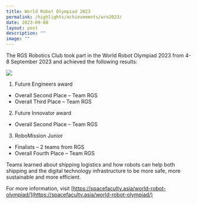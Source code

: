 ```yaml
---
title: World Robot Olympiad 2023
permalink: /highlights/achievements/wro2023/
date: 2023-09-08
layout: post
description: ""
image: ""
---
```

The RGS Robotics Club took part in the World Robot Olympiad 2023 from 4-8 September 2023 and achieved the following results:

![](/images/wro%202023.png)

1. Future Engineers award 
* Overall Second Place – Team RGS
* Overall Third Place – Team RGS

2. Future Innovator award
* Overall Second Place – Team RGS

3. RoboMission Junior
* Finalists – 2 teams from RGS
* Overall Fourth Place – Team RGS

Teams learned about shipping logistics and how robots can help both shipping and the digital technology infrastructure to be more safe, more sustainable and more efficient.

For more information, visit [https://spacefaculty.asia/world-robot-olympiad/](https://spacefaculty.asia/world-robot-olympiad/)